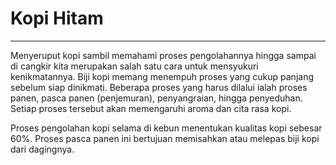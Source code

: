 # Kopi Hitam

---

Menyeruput kopi sambil memahami proses pengolahannya hingga sampai di cangkir kita merupakan salah satu cara untuk mensyukuri kenikmatannya. Biji kopi memang menempuh proses yang cukup panjang sebelum siap dinikmati. Beberapa proses yang harus dilalui ialah proses panen, pasca panen (penjemuran), penyangraian, hingga penyeduhan. Setiap proses tersebut akan memengaruhi aroma dan cita rasa kopi.

Proses pengolahan kopi selama di kebun menentukan kualitas kopi sebesar 60%. Proses pasca panen ini bertujuan memisahkan atau melepas biji kopi dari dagingnya.
